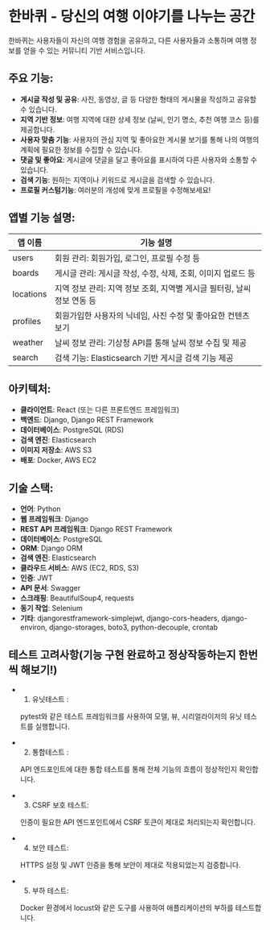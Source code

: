 # 한바퀴  - 당신의 여행 이야기를 나누는 공간

한바퀴는 사용자들이 자신의 여행 경험을 공유하고, 다른 사용자들과 소통하며 여행 정보를 얻을 수 있는 커뮤니티 기반 서비스입니다.

## 주요 기능:

- **게시글 작성 및 공유**: 사진, 동영상, 글 등 다양한 형태의 게시물을 작성하고 공유할 수 있습니다.
- **지역 기반 정보**: 여행 지역에 대한 상세 정보 (날씨, 인기 명소, 추천 여행 코스 등)를 제공합니다.
- **사용자 맞춤 기능**: 사용자의 관심 지역 및 좋아요한 게시물 보기를 통해 나의 여행의 계획에 필요한 정보를 수집할 수 있습니다. 
- **댓글 및 좋아요**: 게시글에 댓글을 달고 좋아요를 표시하여 다른 사용자와 소통할 수 있습니다.
- **검색 기능**: 원하는 지역이나 키워드로 게시글을 검색할 수 있습니다.
- **프로필 커스텀기능**: 여러분의 개성에 맞게 프로필을 수정해보세요!

## 앱별 기능 설명:

| 앱 이름  | 기능 설명                           |
| -------- | ----------------------------------- |
| users    | 회원 관리: 회원가입, 로그인, 프로필 수정 등 |
| boards   | 게시글 관리: 게시글 작성, 수정, 삭제, 조회, 이미지 업로드 등 |
| locations| 지역 정보 관리: 지역 정보 조회, 지역별 게시글 필터링, 날씨 정보 연동 등 |
| profiles | 회원가입한 사용자의 닉네임, 사진 수정 및 좋아요한 컨텐츠 보기  |
| weather  | 날씨 정보 관리: 기상청 API를 통해 날씨 정보 수집 및 제공 |
| search   | 검색 기능: Elasticsearch 기반 게시글 검색 기능 제공 |

## 아키텍처:

- **클라이언트**: React (또는 다른 프론트엔드 프레임워크)
- **백엔드**: Django, Django REST Framework
- **데이터베이스**: PostgreSQL (RDS)
- **검색 엔진**: Elasticsearch
- **이미지 저장소**: AWS S3
- **배포**: Docker, AWS EC2

## 기술 스택:

- **언어**: Python
- **웹 프레임워크**: Django
- **REST API 프레임워크**: Django REST Framework
- **데이터베이스**: PostgreSQL
- **ORM**: Django ORM
- **검색 엔진**: Elasticsearch
- **클라우드 서비스**: AWS (EC2, RDS, S3)
- **인증**: JWT
- **API 문서**: Swagger
- **스크래핑**: BeautifulSoup4, requests
- **동기 작업**: Selenium
- **기타**: djangorestframework-simplejwt, django-cors-headers, django-environ, django-storages, boto3, python-decouple, crontab


## 테스트 고려사항(기능 구현 완료하고 정상작동하는지 한번씩 해보기!)

- 1. 유닛테스트 : 

  pytest와 같은 테스트 프레임워크를 사용하여 모델, 뷰, 시리얼라이저의 유닛 테스트를 실행합니다.

- 2. 통합테스트 :

  API 엔드포인트에 대한 통합 테스트를 통해 전체 기능의 흐름이 정상적인지 확인합니다.

- 3. CSRF 보호 테스트:

  인증이 필요한 API 엔드포인트에서 CSRF 토큰이 제대로 처리되는지 확인합니다.
	
- 4. 보안 테스트:
 
   HTTPS 설정 및 JWT 인증을 통해 보안이 제대로 적용되었는지 검증합니다.
	
- 5. 부하 테스트:

   Docker 환경에서 locust와 같은 도구를 사용하여 애플리케이션의 부하를 테스트합니다.
